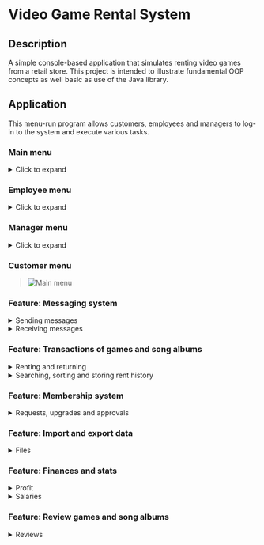 # Video Game Rental System
## Description
A simple console-based application that simulates renting video games from a retail store.
This project is intended to illustrate fundamental OOP concepts as well basic as use of the Java library.

## Application
This menu-run program allows customers, employees and managers to log-in to the system and execute various tasks.

<!--- <kbd> <img src="Main_menu.png" /> </kbd> --->

### Main menu

<details>
<summary>Click to expand</summary>
~~~~
> ![Main menu](Main_menu.png)

</details>

### Employee menu

<details>
<summary>Click to expand</summary>

> ![Main menu](Employee_menu.png)
</details>

### Manager menu

<details>
<summary>Click to expand</summary>

> ![Main menu](Manager_menu.png)
</details>


### Customer menu

> ![Main menu](Customer_menu.png)

### Feature: Messaging system
 
<details>
 <summary>Sending messages</summary>

> ![Main menu](Send_msg.png)
</details>

<details>
 <summary>Receiving messages</summary>

> ![Main menu](Receive_msg.png)
</details>

### Feature: Transactions of games and song albums

<details>
 <summary>Renting and returning</summary>

>Games and songs can be rented and returned by Customers. The dates of the rental and the return are used to calculate the cost.
</details>

<details>
 <summary>Searching, sorting and storing rent history</summary>

> Games and songs can be sorted and searched based on ratings or year.
A manager can view and store a complete rental history (item, cost, renter, profit).
</details>



### Feature: Membership system

<details>
 <summary>Requests, upgrades and approvals</summary>

> Memberships are granted to customers based on their level of spending. Customers can
request an upgrade, and Employees can approve these requests. Responses are sent to the customer's inbox.
</details>

### Feature: Import and export data

<details>
 <summary>Files</summary>

> Files to import can include mixed content, including Employee data, stock items, and Customers.
Transaction history can be exported to file.
</details>

### Feature: Finances and stats

<details>
 <summary>Profit</summary>

> Managers can view the most profitable items, the most profitable customers and the rent-frequency of each stock item.
</details>

<details>
 <summary>Salaries</summary>

> Managers can view the calculated net salary of employees, taxed at 30%. Salary bonuses are rewarded based on the age range of the Employee.
</details>

### Feature: Review games and song albums

<details>
 <summary>Reviews</summary>

> Games and songs can be rated and reviewed by a customer who has rented the item. The average rating of each stock item is also available.
</details>



